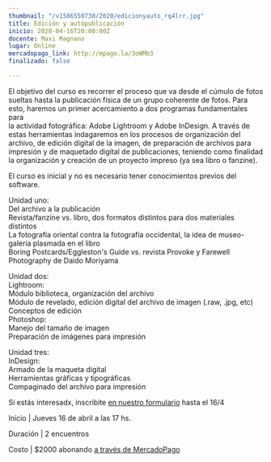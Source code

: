 ```yaml
---
thumbnail: "/v1586550730/2020/edicionyauto_rq4lrr.jpg"
title: Edición y autopublicación
inicio: 2020-04-16T20:00:00Z
docente: Maxi Magnano
lugar: Online
mercadopago_link: http://mpago.la/3oWMb3
finalizado: false

---
```

El objetivo del curso es recorrer el proceso que va desde el cúmulo de fotos sueltas hasta la publicación física de un grupo coherente de fotos. Para esto, haremos un primer acercamiento a dos programas fundamentales para  
la actividad fotográfica: Adobe Lightroom y Adobe InDesign. A través de estas herramientas indagaremos en los procesos de organización del archivo, de edición digital de la imagen, de preparación de archivos para impresión y de maquetado digital de publicaciones, teniendo como finalidad la organización y creación de un proyecto impreso (ya sea libro o fanzine).

El curso es inicial y no es necesario tener conocimientos previos del software.

Unidad uno:  
Del archivo a la publicación  
Revista/fanzine vs. libro, dos formatos distintos para dos materiales distintos  
La fotografía oriental contra la fotografía occidental, la idea de museo-galería plasmada en el libro  
Boring Postcards/Eggleston's Guide vs. revista Provoke y Farewell Photography de Daido Moriyama

Unidad dos:  
Lightroom:  
Módulo biblioteca, organización del archivo  
Módulo de revelado, edición digital del archivo de imagen (.raw, .jpg, etc)  
Conceptos de edición  
Photoshop:  
Manejo del tamaño de imagen  
Preparación de imágenes para impresión

Unidad tres:  
InDesign:  
Armado de la maqueta digital  
Herramientas gráficas y tipográficas  
Compaginado del archivo para impresión

Si estás interesadx, inscribite [en nuestro formulario]() hasta el 16/4

Inicio | Jueves 16 de abril a las 17 hs.

Duración | 2 encuentros

Costo | $2000 abonando [a través de MercadoPago](http://mpago.la/3oWMb3)
